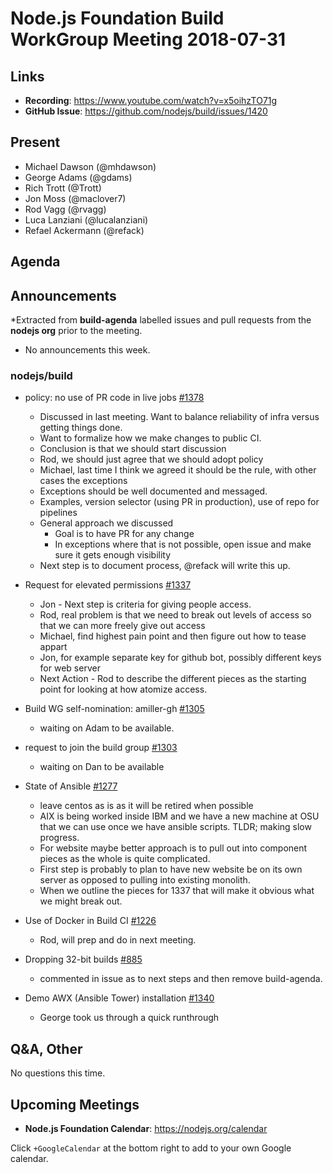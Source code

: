 # Node.js Foundation Build WorkGroup Meeting 2018-07-31

## Links

* **Recording**:  https://www.youtube.com/watch?v=x5oihzTO71g
* **GitHub Issue**: https://github.com/nodejs/build/issues/1420

## Present

* Michael Dawson (@mhdawson)
* George Adams (@gdams)
* Rich Trott (@Trott)
* Jon Moss (@maclover7)
* Rod Vagg (@rvagg)
* Luca Lanziani (@lucalanziani)
* Refael Ackermann (@refack)

## Agenda

## Announcements

*Extracted from **build-agenda** labelled issues and pull requests from the **nodejs org** prior to the meeting.

* No announcements this week.

### nodejs/build

* policy: no use of PR code in live jobs [#1378](https://github.com/nodejs/build/issues/1378)
  * Discussed in last meeting.  Want to balance reliability of infra versus getting things done.
  * Want to formalize how we make changes to public CI.
  * Conclusion is that we should start discussion
  * Rod, we should just agree that we should adopt policy
  * Michael, last time I think we agreed it should be the rule, with other cases the exceptions
  * Exceptions should be well documented and messaged.
  * Examples, version selector (using PR in production), use of repo for pipelines
  * General approach we discussed
    * Goal is to have PR for any change
    * In exceptions where that is not possible, open issue and make sure it gets enough visibility
  * Next step is to document process, @refack will write this up.


* Request for elevated permissions [#1337](https://github.com/nodejs/build/issues/1337)
  * Jon - Next step is criteria for giving people access.
  * Rod, real problem is that we need to break out levels of access so that we can more
    freely give out access
  * Michael, find highest pain point and then figure out how to tease appart
  * Jon, for example separate key for github bot, possibly different keys for web server
  * Next Action - Rod to describe the different pieces as the starting point for looking at how
    atomize access.

* Build WG self-nomination: amiller-gh [#1305](https://github.com/nodejs/build/issues/1305)
  * waiting on Adam to be available.
* request to join the build group [#1303](https://github.com/nodejs/build/issues/1303)
  * waiting on Dan to be available

* State of Ansible [#1277](https://github.com/nodejs/build/issues/1277)
  * leave centos as is as it will be retired when possible
  * AIX is being worked inside IBM and we have a new machine at OSU that we can use
    once we have ansible scripts.  TLDR; making slow progress.
  * For website maybe better approach is to pull out into component pieces as the whole
    is quite complicated.
  * First step is probably to plan to have new website be on its own server as opposed to pulling
    into existing monolith.
  * When we outline the pieces for 1337 that will make it obvious what we might break out.

* Use of Docker in Build CI [#1226](https://github.com/nodejs/build/issues/1226)
  * Rod, will prep and do in next meeting.

* Dropping 32-bit builds [#885](https://github.com/nodejs/build/issues/885)
  * commented in issue as to next steps and then remove build-agenda.

* Demo AWX (Ansible Tower) installation [#1340](https://github.com/nodejs/build/issues/1340)
  * George took us through a quick runthrough

## Q&A, Other
No questions this time.

## Upcoming Meetings
* **Node.js Foundation Calendar**: https://nodejs.org/calendar

Click `+GoogleCalendar` at the bottom right to add to your own Google calendar.

